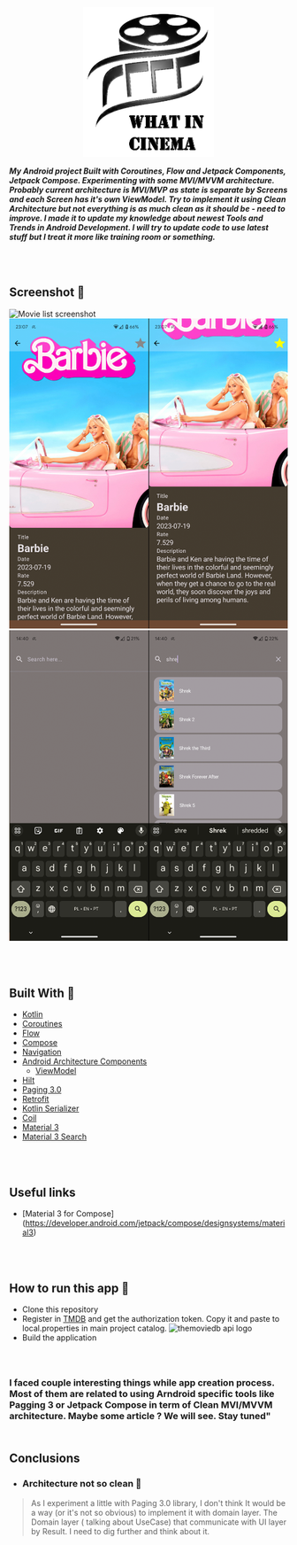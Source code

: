 
<!-- # What In Cinema -->
<center><img src="assets/WhatInCinemaLogo.png" height=270px alt="WhatInCinema application logo" ></center>


***My Android project Built with Coroutines, Flow and Jetpack Components, Jetpack Compose. Experimenting with some MVI/MVVM architecture. Probably current architecture is MVI/MVP as state is separate by Screens and each Screen has it's own ViewModel.
Try to implement it using Clean Architecture but not everything is as much clean as it
should be - need to improve.
I made it to update my knowledge about newest Tools and Trends in Android Development.
I will try to update code to use latest stuff but I treat it more like training room or
something.***

## <br/><br/>Screenshot :rice_scene:
![Movie list screenshot](assets/MovieListScreen.png?raw=true)
![Movie details screenshot](assets/MovieDetailsScreen.png?raw=true)
![Movie search screenshot](assets/SearchScreen.png?raw=true)

## <br/><br/>Built With :toolbox:

- [Kotlin](https://kotlinlang.org/)
- [Coroutines](https://kotlinlang.org/docs/reference/coroutines-overview.html)
- [Flow](https://kotlinlang.org/docs/flow.html)
- [Compose](https://developer.android.com/jetpack/compose)
- [Navigation](https://developer.android.com/guide/navigation)
- [Android Architecture Components](https://developer.android.com/topic/libraries/architecture)
    - [ViewModel](https://developer.android.com/topic/libraries/architecture/viewmodel)
- [Hilt](https://dagger.dev/hilt/)
- [Paging 3.0](https://developer.android.com/topic/libraries/architecture/paging/v3-overview)
- [Retrofit](https://square.github.io/retrofit/)
- [Kotlin Serializer](https://)
- [Coil](https://github.com/chrisbanes/accompanist/blob/main/coil/README.md)
- [Material 3](https://m3.material.io/)
- [Material 3 Search](https://m3.material.io/components/search/overview)

## <br/><br/>Useful links

- [Material 3 for Compose] (https://developer.android.com/jetpack/compose/designsystems/material3)

## <br/><br/> How to run this app :runner:

- Clone this repository
- Register in  [TMDB](https://developers.themoviedb.org/) and get the authorization token. Copy it
  and paste to local.properties in main project catalog.
  <img src=https://www.themoviedb.org/assets/2/v4/logos/v2/blue_short-8e7b30f73a4020692ccca9c88bafe5dcb6f8a62a4c6bc55cd9ba82bb2cd95f6c.svg alt="themoviedb api logo" height="50px">
- Build the application

### <br/><br/> I faced couple interesting things while app creation process. Most of them are related to using Arndroid specific tools like Pagging 3 or Jetpack Compose in term of Clean MVI/MVVM architecture. Maybe some article ? We will see. Stay tuned"
## <br/>Conclusions 
- ### Architecture not so clean :see_no_evil:
> As I experiment a little with Paging 3.0 library, I don't think It would be a way (or it's not so
> obvious) to implement it with domain layer. The Domain layer ( talking about UseCase) that
> communicate with UI layer by Result. I need to dig further and think about it.


